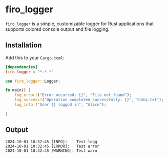 # firo_logger

`firo_logger` is a simple, customizable logger for Rust applications that supports colored console output and file logging.

## Installation

Add this to your `Cargo.toml`:

```toml
[dependencies]
firo_logger = "*.*.*"
```

```rust
use firo_logger::Logger;

fn main() {
    log_error!("Error occurred: {}", "File not found");
    log_success!("Operation completed successfully: {}", "data.txt");
    log_info!("User {} logged in", "Alice");

}
```
## Output
```
2024-10-01 10:32:45 [INFO]:    Test logg
2024-10-01 10:32:45 [ERROR]:   Test error
2024-10-01 10:32:45 [WARNING]: Test warn
```
